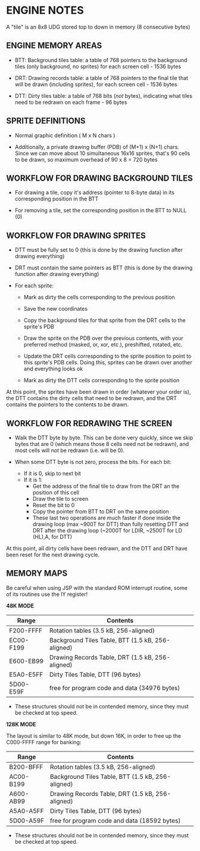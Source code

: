 # ENGINE NOTES

A "tile" is an 8x8 UDG stored top to down in memory (8 consecutive bytes)

## ENGINE MEMORY AREAS

- BTT: Background tiles table: a table of 768 pointers to the background tiles
  (only background, no sprites) for each screen cell - 1536 bytes

- DRT: Drawing records table: a table of 768 pointers to the final tile that will
  be drawn (including sprites), for each screen cell - 1536 bytes

- DTT: Dirty tiles table: a table of 768 bits (_not_ bytes), indicating what
  tiles need to be redrawn on each frame - 96 bytes

## SPRITE DEFINITIONS

- Normal graphic definition ( M x N chars )

- Additionally, a private drawing buffer (PDB) of (M+1) x (N+1) chars. 
  Since we can move about 10 simultaneous 16x16 sprites, that's 90 cells to
  be drawn, so maximum overhead of 90 x 8 = 720 bytes

## WORKFLOW FOR DRAWING BACKGROUND TILES

- For drawing a tile, copy it's address (pointer to 8-byte data) in its corresponding
  position in the BTT

- For removing a tile, set the corresponding position in the BTT to NULL (0)

## WORKFLOW FOR DRAWING SPRITES

- DTT must be fully set to 0 (this is done by the drawing function after
  drawing everything)

- DRT must contain the same pointers as BTT (this is done by the drawing
  function after drawing everything)

- For each sprite:

  - Mark as dirty the cells corresponding to the previous position

  - Save the new coordinates

  - Copy the background tiles for that sprite from the DRT cells to the
    sprite's PDB

  - Draw the sprite on the PDB over the previous contents, with your
    preferred method (masked, or, xor, etc.), preshifted, rotated, etc.

  - Update the DRT cells corresponding to the sprite position to point to
    this sprite's PDB cells.  Doing this, sprites can be drawn over another
    and everything looks ok

  - Mark as dirty the DTT cells corresponding to the sprite position

At this point, the sprites have been drawn in order (whatever your order
is), the DTT contains the dirty cells that need to be redrawn, and the DRT
contains the pointers to the contents to be drawn.

## WORKFLOW FOR REDRAWING THE SCREEN

- Walk the DTT byte by byte. This can be done very quickly, since we skip
  bytes that are 0 (which means those 8 cells need not be redrawn), and most
  cells will _not_ be redrawn (i.e. will be 0).

- When some DTT byte is not zero, process the bits. For each bit:
  - If it is 0, skip to next bit
  - If it is 1:
    - Get the address of the final tile to draw from the DRT an the position
      of this cell
    - Draw the tile to screen
    - Reset the bit to 0
    - Copy the pointer from BTT to DRT on the same position
    - These last two operations are much faster if done inside the drawing
    loop (max ~900T for DTT) than fully resetting DTT and DRT after the
    drawing loop (~2000T for LDIR, ~2500T for LD (HL),A, for DTT)
    
At this point, all dirty cells have been redrawn, and the DTT and DRT have
been reset for the next drawing cycle.

## MEMORY MAPS

Be careful when using JSP with the standard ROM interrupt routine, some of its routines use the IY register!

**48K MODE**

| Range     | Contents                                          |
|-----------|---------------------------------------------------|
| F200-FFFF | Rotation tables (3.5 kB, 256-aligned)             |
| EC00-F199 | Background Tiles Table, BTT (1.5 kB, 256-aligned) |
| E600-EB99 | Drawing Records Table, DRT (1.5 kB, 256-aligned)  |
| E5A0-E5FF | Dirty Tiles Table, DTT (96 bytes)                 |
| 5D00-E59F | free for program code and data (34976 bytes)      |

- These structures should not be in contended memory, since they must be checked at top speed.

**128K MODE**

The layout is similar to 48K mode, but down 16K, in order to free up the C000-FFFF range for banking:

| Range     | Contents                                          |
|-----------|---------------------------------------------------|
| B200-BFFF | Rotation tables (3.5 kB, 256-aligned)             |
| AC00-B199 | Background Tiles Table, BTT (1.5 kB, 256-aligned) |
| A600-AB99 | Drawing Records Table, DRT (1.5 kB, 256-aligned)  |
| A5A0-A5FF | Dirty Tiles Table, DTT (96 bytes)                 |
| 5D00-A59F | free for program code and data (18592 bytes)      |

- These structures should not be in contended memory, since they must be checked at top speed.
